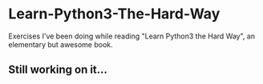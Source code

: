 # Learn-Python3-The-Hard-Way
Exercises I've been doing while reading "Learn Python3 the Hard Way", an elementary but awesome book.

## Still working on it...